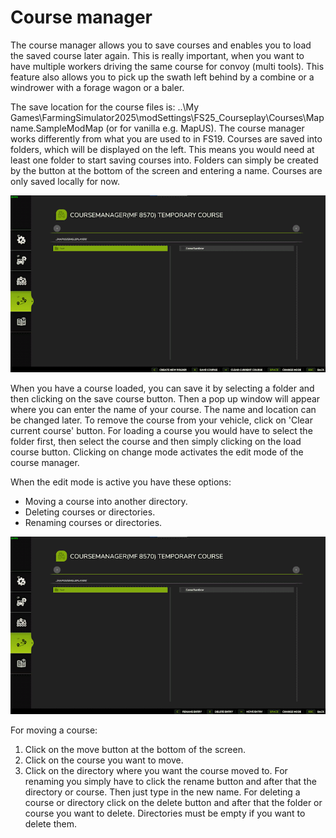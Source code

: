 # Course manager


The course manager allows you to save courses and enables you to load the saved course later again.
This is really important, when you want to have multiple workers driving the same course for convoy (multi tools).
This feature also allows you to pick up the swath left behind by a combine or a windrower with a forage wagon or a baler.

The save location for the course files is: ..\My Games\FarmingSimulator2025\modSettings\FS25_Courseplay\Courses\Mapname.SampleModMap (or for vanilla e.g. MapUS).
The course manager works differently from what you are used to in FS19.
Courses are saved into folders, which will be displayed on the left. This means you would need at least one folder to start saving courses into. 
Folders can simply be created by the button at the bottom of the screen and entering a name.
Courses are only saved locally for now.


![Image](../assets/images/managerbasehelp_0_0_765_430.png)


When you have a course loaded, you can save it by selecting a folder and then clicking on the save course button. Then a pop up window will appear where you can enter the name of your course.
The name and location can be changed later.
To remove the course from your vehicle, click on 'Clear current course' button.
For loading a course you would have to select the folder first, then select the course and then simply clicking on the load course button.
Clicking on change mode activates the edit mode of the course manager.



When the edit mode is active you have these options:
- Moving a course into another directory.
- Deleting courses or directories.
- Renaming courses or directories.


![Image](../assets/images/manageredithelp_0_0_765_430.png)


For moving a course: 
  1) Click on the move button at the bottom of the screen.
  2) Click on the course you want to move.
  3) Click on the directory where you want the course moved to.
For renaming you simply have to click the rename button and after that the directory or course. Then just type in the new name.
For deleting a course or directory click on the delete button and after that the folder or course you want to delete.
Directories must be empty if you want to delete them.


